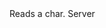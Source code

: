 <function name="ReadChar" parent="bf_read" type="classfunc">
	<description>
		Reads a char.
		<added version="0.4"></added>
	</description>
	<realm>Server</realm>
	<rets>
		<ret name="value" type="number"></ret>
	</rets>
</function>